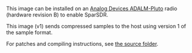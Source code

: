 This image can be installed on an [Analog Devices ADALM-Pluto](https://www.analog.com/en/design-center/evaluation-hardware-and-software/evaluation-boards-kits/ADALM-PLUTO.html)
radio (hardware revision B) to enable SparSDR.

This image (v1) sends compressed samples to the host using version 1 of the
sample format.

For patches and compiling instructions, see [the source folder](../../../fpga_src/Pluto).
